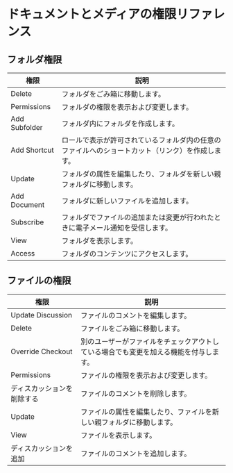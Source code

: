 # ドキュメントとメディアの権限リファレンス

## フォルダ権限

| 権限            | 説明                                               |
| ------------- | ------------------------------------------------ |
| Delete        | フォルダをごみ箱に移動します。                                  |
| Permissions   | フォルダの権限を表示および変更します。                              |
| Add Subfolder | フォルダ内にフォルダを作成します。                                |
| Add Shortcut  | ロールで表示が許可されているフォルダ内の任意のファイルへのショートカット（リンク）を作成します。 |
| Update        | フォルダの属性を編集したり、フォルダを新しい親フォルダに移動します。               |
| Add Document  | フォルダに新しいファイルを追加します。                              |
| Subscribe     | フォルダでファイルの追加または変更が行われたときに電子メール通知を受信します。          |
| View          | フォルダを表示します。                                      |
| Access        | フォルダのコンテンツにアクセスします。                              |

## ファイルの権限

| 権限                | 説明                                         |
| ----------------- | ------------------------------------------ |
| Update Discussion | ファイルのコメントを編集します。                           |
| Delete            | ファイルをごみ箱に移動します。                            |
| Override Checkout | 別のユーザーがファイルをチェックアウトしている場合でも変更を加える機能を付与します。 |
| Permissions       | ファイルの権限を表示および変更します。                        |
| ディスカッションを削除する     | ファイルのコメントを削除します。                           |
| Update            | ファイルの属性を編集したり、ファイルを新しい親フォルダに移動します。         |
| View              | ファイルを表示します。                                |
| ディスカッションを追加       | ファイルのコメントを追加します。                           |
